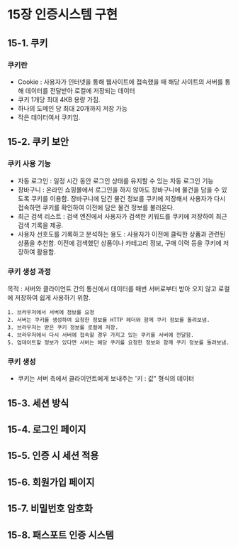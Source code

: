 # 15장 인증시스템 구현
## 15-1. 쿠키
### 쿠키란
- Cookie : 사용자가 인터넷을 통해 웹사이트에 접속했을 때 해당 사이트의 서버를 통해 데이터를 전달받아 로컬에 저장되는 데이터
- 쿠키 1개당 최대 4KB 용량 가짐.
- 하나의 도메인 당 최대 20개까지 저장 가능
- 작은 데이터여서 쿠키임.

## 15-2. 쿠키 보안
### 쿠키 사용 기능
- 자동 로그인 : 일정 시간 동안 로그인 상태를 유지할 수 있는 자동 로그인 기능
- 장바구니 : 온라인 쇼핑몰에서 로그인을 하지 않아도 장바구니에 물건을 담을 수 있도록 쿠키를 이용함. 장바구니에 담긴 물건 정보를 쿠키에 저장해서 사용자가 다시 접속하면 쿠키를 확인하여 이전에 담은 물건 정보를 불러온다.
- 최근 검색 리스트 : 검색 엔진에서 사용자가 검색한 키워드를 쿠키에 저장하여 최근 검색 기록을 제공.
- 사용자 선호도를 기록하고 분석하는 용도 : 사용자가 이전에 클릭한 상품과 관련된 상품을 추천함. 이전에 검색했던 상품이나 카테고리 정보, 구매 이력 등을 쿠키에 저장하여 활용함.

### 쿠키 생성 과정
목적 : 서버와 클라이언트 간의 통신에서 데이터를 매번 서버로부터 받아 오지 않고 로컬에 저장하여 쉽게 사용하기 위함.

    1. 브라우저에서 서버에 정보를 요청
    2. 서버는 쿠키를 생성하여 요청한 정보를 HTTP 헤더와 함께 쿠키 정보를 돌려보냄.
    3. 브라우저는 받은 쿠키 정보를 로컬에 저장.
    4. 브라우저에서 다시 서버에 접속할 경우 가지고 있는 쿠키를 서버에 전달함.
    5. 업데이트할 정보가 있다면 서버는 해당 쿠키를 요청한 정보와 함께 쿠키 정보를 돌려보냄.

### 쿠키 생성
- 쿠키는 서버 측에서 클라이언트에게 보내주는 '키 : 값" 형식의 데이터

## 15-3. 세션 방식
## 15-4. 로그인 페이지
## 15-5. 인증 시 세션 적용
## 15-6. 회원가입 페이지
## 15-7. 비밀번호 암호화
## 15-8. 패스포트 인증 시스템
